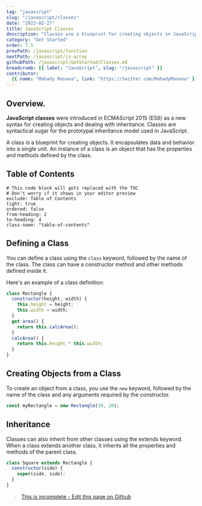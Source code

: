 ```yaml
---
tag: "javascript"
slug: "/javascript/classes"
date: "2023-02-27"
title: JavaScript Classes
description: "Classes are a blueprint for creating objects in JavaScript that allow for defining properties and methods that the objects can have."
category: "Get Started"
order: 7.5
prevPath: /javascript/function
nextPath: /javascript/js-array
githubPath: /javascript/GetStarted/Classes.md
breadcrumb: [{ label: "JavaScript", slug: "/javascript" }]
contributor:
  [{ name: "Mahady Manana", link: "https://twitter.com/MahadyManana" }]
---
```


## Overview.

**JavaScript classes** were introduced in ECMAScript 2015 (ES6) as a new syntax for creating objects and dealing with inheritance. Classes are syntactical sugar for the prototypal inheritance model used in JavaScript.

A class is a blueprint for creating objects. It encapsulates data and behavior into a single unit. An instance of a class is an object that has the properties and methods defined by the class.

## Table of Contents

```toc
# This code block will gets replaced with the TOC
# Don't worry if it shows in your editor preview
exclude: Table of Contents
tight: true
ordered: false
from-heading: 2
to-heading: 4
class-name: "table-of-contents"
```

## Defining a Class

You can define a class using the `class` keyword, followed by the name of the class. The class can have a constructor method and other methods defined inside it.

Here's an example of a class definition:

```javascript
class Rectangle {
  constructor(height, width) {
    this.height = height;
    this.width = width;
  }
  get area() {
    return this.calcArea();
  }
  calcArea() {
    return this.height * this.width;
  }
}
```

## Creating Objects from a Class

To create an object from a class, you use the `new` keyword, followed by the name of the class and any arguments required by the constructor.

```javascript
const myRectangle = new Rectangle(10, 20);
```

## Inheritance

Classes can also inherit from other classes using the extends keyword. When a class extends another class, it inherits all the properties and methods of the parent class.

```javascript
class Square extends Rectangle {
  constructor(side) {
    super(side, side);
  }
}
```

> <a href="https://github.com/mahady-manana/betatuto-docs/tree/main/docs/javascript/GetStarted/Classes.md" target="_blank">This is incomplete - Edit this page on Github</a>
